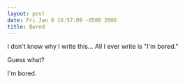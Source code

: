 ```yaml
---
layout: post
date: Fri Jan 6 16:57:09 -0500 2006
title: Bored
---
```


I don't know why I write this...  All I ever write is "I'm bored."

Guess what?

I'm bored.
